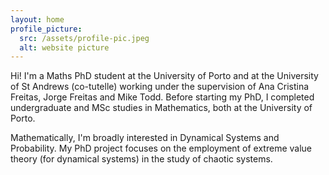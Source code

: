 ```yaml
---
layout: home
profile_picture:
  src: /assets/profile-pic.jpeg
  alt: website picture
---
```


<p> Hi! I'm a Maths PhD student at the University of Porto and at the University of St Andrews (co-tutelle) working under the supervision of Ana Cristina Freitas, Jorge Freitas and Mike Todd. Before starting my PhD, I completed undergraduate and MSc studies in Mathematics, both at the University of Porto.</p>
  
<p> Mathematically, I'm broadly interested in Dynamical Systems and Probability. My PhD project focuses on the employment of extreme value theory (for dynamical systems) in the study of chaotic systems.</p>


